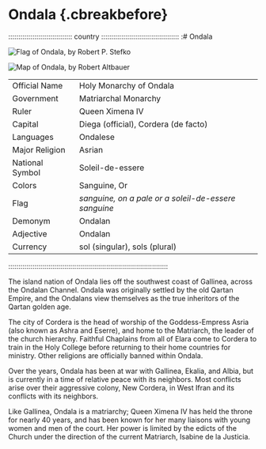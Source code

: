 # Ondala                                                          {.cbreakbefore}

:::::::::::::::::::::::::::::::: country :::::::::::::::::::::::::::::::::::::::
:# Ondala

![Flag of Ondala, by Robert P. Stefko](assets/Flags/Ondala.png "Flag of Ondala, by Robert P. Stefko")

![Map of Ondala, by Robert Altbauer](assets/Maps/Details/World/Ondala.jpg "Map of Ondala, by Robert Altbauer")

|                 |                                                      |
| --------------- | ---------------------------------------------------- |
| Official Name   | Holy Monarchy of Ondala                              |
| Government      | Matriarchal Monarchy                                 |
| Ruler           | Queen Ximena IV                                      |
| Capital         | Diega (official), Cordera (de facto)                 |
| Languages       | Ondalese                                             |
| Major Religion  | Asrian                                               |
| National Symbol | Soleil-de-essere                                     |
| Colors          | Sanguine, Or                                         |
| Flag            | *sanguine, on a pale or a soleil-de-essere sanguine* |
| Demonym         | Ondalan                                              |
| Adjective       | Ondalan                                              |
| Currency        | sol (singular), sols (plural)                        |
::::::::::::::::::::::::::::::::::::::::::::::::::::::::::::::::::::::::::::::::

The island nation of Ondala lies off the southwest coast of Gallinea,
across the Ondalan Channel. Ondala was originally settled by the old
Qartan Empire, and the Ondalans view themselves as the true inheritors
of the Qartan golden age.

The city of Cordera is the head of worship of the Goddess-Empress Asria
(also known as Ashra and Eserre), and home to the Matriarch, the leader
of the church hierarchy. Faithful Chaplains from all of Elara come to
Cordera to train in the Holy College before returning to their home
countries for ministry. Other religions are officially banned within
Ondala.

Over the years, Ondala has been at war with Gallinea, Ekalia, and Albia,
but is currently in a time of relative peace with its neighbors. Most
conflicts arise over their aggressive colony, New Cordera, in West Ifran
and its conflicts with its neighbors.

Like Gallinea, Ondala is a matriarchy; Queen Ximena IV has held the
throne for nearly 40 years, and has been known for her many liaisons
with young women and men of the court. Her power is limited by the
edicts of the Church under the direction of the current Matriarch,
Isabine de la Justicia.


